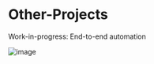 # Other-Projects
Work-in-progress: End-to-end automation 

![image](https://user-images.githubusercontent.com/16128968/124370540-cf611680-dc46-11eb-917f-503ec0702014.png)
